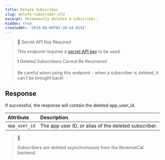 ```yaml
---
title: Delete Subscriber
slug: delete-subscriber-old
excerpt: Permanently deletes a subscriber.
hidden: true
createdAt: '2019-08-09T05:20:54.035Z'
---
```

> 🚧 Secret API Key Required
> 
> This endpoint requires a [secret API key](doc:authentication) to be used.

> ❗️ Deleted Subscribers Cannot Be Recovered
> 
> Be careful when using this endpoint - when a subscriber is deleted, it can't be brought back!

## Response

If successful, the response will contain the deleted app_user_id. 

| Attribute     | Description                                          |
| :------------ | :--------------------------------------------------- |
| `app_user_id` | The app user ID, or alias of the deleted subscriber. |

> 📘 
> 
> Subscribers are deleted asynchronously from the RevenueCat backend.